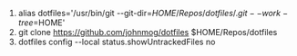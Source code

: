 1. alias dotfiles='/usr/bin/git --git-dir=$HOME/Repos/dotfiles/.git --work-tree=$HOME'
1. git clone https://github.com/johnmog/dotfiles $HOME/Repos/dotfiles
1. dotfiles config --local status.showUntrackedFiles no
